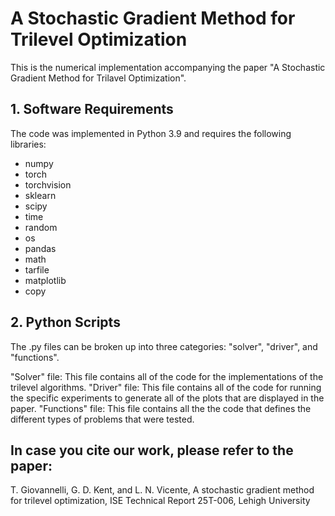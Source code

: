 # A Stochastic Gradient Method for Trilevel Optimization

This is the numerical implementation accompanying the paper "A Stochastic Gradient Method for Trilavel Optimization".

## 1. Software Requirements

The code was implemented in Python 3.9 and requires the following libraries:

- numpy
- torch
- torchvision
- sklearn
- scipy
- time
- random
- os
- pandas
- math
- tarfile
- matplotlib
- copy


## 2. Python Scripts

The .py files can be broken up into three categories: "solver", "driver", and "functions".

"Solver" file: This file contains all of the code for the implementations of the trilevel algorithms.
"Driver" file: This file contains all of the code for running the specific experiments to generate all of the plots that are displayed in the paper.
"Functions" file: This file contains all the the code that defines the different types of problems that were tested.


## In case you cite our work, please refer to the paper:

T. Giovannelli, G. D. Kent, and L. N. Vicente, A stochastic gradient method for trilevel optimization, ISE Technical Report 25T-006, Lehigh University
